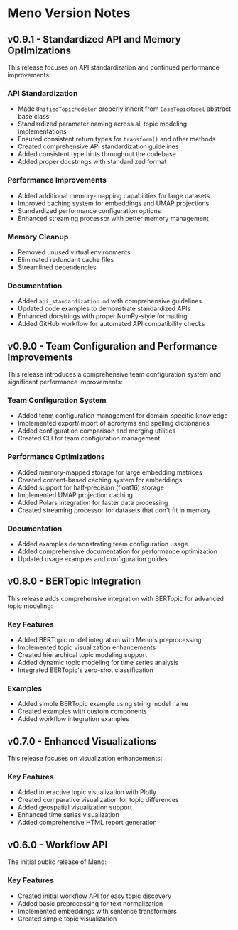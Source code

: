 # Meno Version Notes

## v0.9.1 - Standardized API and Memory Optimizations

This release focuses on API standardization and continued performance improvements:

### API Standardization
- Made `UnifiedTopicModeler` properly inherit from `BaseTopicModel` abstract base class
- Standardized parameter naming across all topic modeling implementations
- Ensured consistent return types for `transform()` and other methods
- Created comprehensive API standardization guidelines
- Added consistent type hints throughout the codebase
- Added proper docstrings with standardized format

### Performance Improvements
- Added additional memory-mapping capabilities for large datasets
- Improved caching system for embeddings and UMAP projections
- Standardized performance configuration options
- Enhanced streaming processor with better memory management

### Memory Cleanup
- Removed unused virtual environments
- Eliminated redundant cache files
- Streamlined dependencies

### Documentation
- Added `api_standardization.md` with comprehensive guidelines
- Updated code examples to demonstrate standardized APIs
- Enhanced docstrings with proper NumPy-style formatting
- Added GitHub workflow for automated API compatibility checks

## v0.9.0 - Team Configuration and Performance Improvements

This release introduces a comprehensive team configuration system and significant performance improvements:

### Team Configuration System
- Added team configuration management for domain-specific knowledge
- Implemented export/import of acronyms and spelling dictionaries
- Added configuration comparison and merging utilities
- Created CLI for team configuration management

### Performance Optimizations
- Added memory-mapped storage for large embedding matrices
- Created content-based caching system for embeddings
- Added support for half-precision (float16) storage
- Implemented UMAP projection caching
- Added Polars integration for faster data processing
- Created streaming processor for datasets that don't fit in memory

### Documentation
- Added examples demonstrating team configuration usage
- Added comprehensive documentation for performance optimization
- Updated usage examples and configuration guides

## v0.8.0 - BERTopic Integration

This release adds comprehensive integration with BERTopic for advanced topic modeling:

### Key Features
- Added BERTopic model integration with Meno's preprocessing
- Implemented topic visualization enhancements
- Created hierarchical topic modeling support
- Added dynamic topic modeling for time series analysis
- Integrated BERTopic's zero-shot classification

### Examples
- Added simple BERTopic example using string model name
- Created examples with custom components
- Added workflow integration examples

## v0.7.0 - Enhanced Visualizations

This release focuses on visualization enhancements:

### Key Features
- Added interactive topic visualization with Plotly
- Created comparative visualization for topic differences
- Added geospatial visualization support
- Enhanced time series visualization
- Added comprehensive HTML report generation

## v0.6.0 - Workflow API

The initial public release of Meno:

### Key Features
- Created initial workflow API for easy topic discovery
- Added basic preprocessing for text normalization
- Implemented embeddings with sentence transformers
- Created simple topic visualization